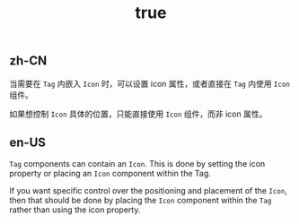 ﻿---
order: 6
title:
  zh-CN: 图标按钮
  en-US: Icon
---

## zh-CN

当需要在 `Tag` 内嵌入 `Icon` 时，可以设置 icon 属性，或者直接在 `Tag` 内使用 `Icon` 组件。

如果想控制 `Icon` 具体的位置，只能直接使用 `Icon` 组件，而非 icon 属性。

## en-US

`Tag` components can contain an `Icon`. This is done by setting the icon property or placing an `Icon` component within the Tag.

If you want specific control over the positioning and placement of the `Icon`, then that should be done by placing the `Icon` component within the `Tag` rather than using the icon property.
